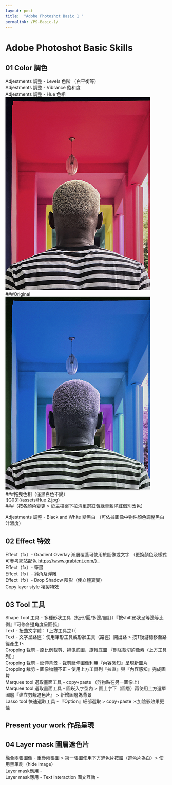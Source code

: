```yaml
---
layout: post
title:  "Adobe Photoshot Basic 1 "
permalink: /PS-Basic-1/
---
```


# Adobe Photoshot Basic Skills


## 01 Color 調色
Adjestments 調整 - Levels 色階 （白平衡等）  
Adjestments 調整 - Vibrance 飽和度  
Adjestments 調整 - Hue 色相  
![G01](/assets/Hue.jpg)  
###Original  
![G02](/assets/Hue1.jpg)  
###拖曳色相（僅黑白色不變）  
![G03](/assets/Hue 2.jpg)  
###（按各顏色變更 > 於主檔案下拉清單選紅黃綠青藍洋紅個別改色） 

Adjestments 調整 - Black and White 變黑白 （可依據圖像中物件顏色調整黑白汁濃度）  

## 02  Effect 特效
Effect（fx）- Gradient Overlay 漸層覆蓋可使用於圖像或文字 （更換顏色及樣式 可參考網站配色 https://www.grabient.com/）  
Effect（fx）- 筆畫  
Effect（fx）- 斜角及浮雕  
Effect（fx）- Drop Shadow 陰影（使立體真實）  
Copy layer style 複製特效  

## 03  Tool 工具
Shape Tool 工具 - 多種形狀工具（矩形/圓/多邊/自訂）『按shift形狀呈等邊等比例』『可修各邊角度呈圓弧』  
Text - 扭曲文字體：T上方工具之T(  
Text - 文字呈路徑：使用筆形工具或形狀工具（路徑）開出路 > 按T後游標移至路徑產生T~  
Cropping 裁剪 - 原比例裁剪、拖曳底圖、旋轉底圖 『刪除裁切的像素（上方工具列）』  
Cropping 裁剪 - 延伸背景 - 裁剪延伸圖像利用『內容感知』呈現新圖片  
Cropping 裁剪 - 圖像物體不正 - 使用上方工具列『拉直』與『內容感知』完成圖片  
Marquee tool 選取畫面工具 - copy+paste （剪物貼在另一圖像上）  
Marquee tool 選取畫面工具 - 圖崁入字型內 > 圖上字下（圖層）再使用上方選單圖層『建立剪裁遮色片』 > 新增圖層為背景  
Lasso tool 快速選取工具 - 『Option』細部選取 > copy+paste ＊加陰影效果更佳  

## Present your work 作品呈現

## 04  Layer mask 圖層遮色片
融合兩張圖像 - 重疊兩張圖 > 第一張圖使用下方遮色片按鈕（遮色片為白）> 使用黑筆刷（hide image）  
Layer mask應用 -    
Layer mask應用 - Text interaction 圖文互動 -   
 



